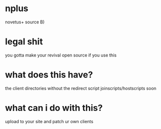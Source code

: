 # nplus
novetus+ source B)
# legal shit
you gotta make your revival open source if you use this 
# what does this have? 
the client directories without the redirect script
joinscripts/hostscripts soon
# what can i do with this?
upload to your site and patch ur own clients
